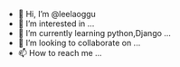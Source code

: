 - 👋 Hi, I’m @leelaoggu
- 👀 I’m interested in ...
- 🌱 I’m currently learning python,Django ...
- 💞️ I’m looking to collaborate on ...
- 📫 How to reach me ...

<!---
leelaoggu/leelaoggu is a ✨ special ✨ repository because its `README.md` (this file) appears on your GitHub profile.
You can click the Preview link to take a look at your changes.
--->
